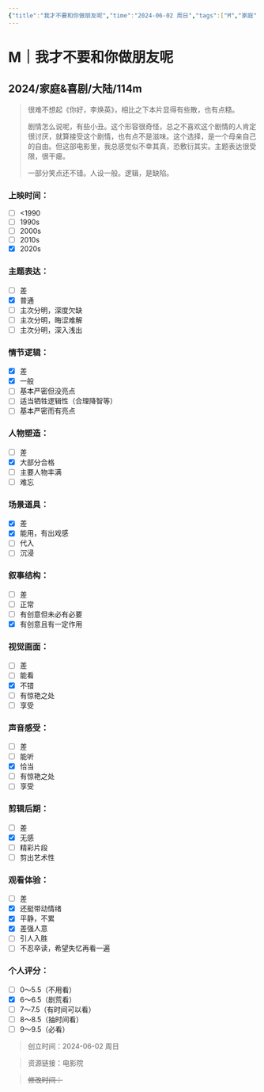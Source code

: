 ```yaml
---
{"title":"我才不要和你做朋友呢","time":"2024-06-02 周日","tags":["M","家庭","喜剧"],"rating":"6.5","dg-publish":true,"permalink":"/300 评价/M/新近看过/我才不要和你做朋友呢/","dgPassFrontmatter":true,"created":"2024-06-02T20:01:01.165+08:00","updated":"2024-06-02T23:57:24.155+08:00"}
---
```


# M｜我才不要和你做朋友呢
## 2024/家庭&喜剧/大陆/114m
>很难不想起《你好，李焕英》，相比之下本片显得有些散，也有点糙。
>
>剧情怎么说呢，有些小丑。这个形容很奇怪，总之不喜欢这个剧情的人肯定很讨厌，就算接受这个剧情，也有点不是滋味。这个选择，是一个母亲自己的自由。但这部电影里，我总感觉似不幸其真，恐敷衍其实。主题表达很受限，很干瘪。
>
>一部分笑点还不错。人设一般。逻辑，是缺陷。
### 上映时间：
- [ ] <1990
- [ ] 1990s
- [ ] 2000s
- [ ] 2010s
- [x] 2020s
### 主题表达：
- [ ] 差
- [x] 普通
- [ ] 主次分明，深度欠缺
- [ ] 主次分明，晦涩难解
- [ ] 主次分明，深入浅出
### 情节逻辑：
- [x] 差
- [x] 一般
- [ ] 基本严密但没亮点
- [ ] 适当牺牲逻辑性（合理降智等）
- [ ] 基本严密而有亮点
### 人物塑造：
- [ ] 差
- [x] 大部分合格
- [ ] 主要人物丰满
- [ ] 难忘
### 场景道具：
- [x] 差
- [x] 能用，有出戏感
- [ ] 代入
- [ ] 沉浸
### 叙事结构：
- [ ] 差
- [ ] 正常
- [ ] 有创意但未必有必要
- [x] 有创意且有一定作用
### 视觉画面：
- [ ] 差
- [ ] 能看
- [x] 不错
- [ ] 有惊艳之处
- [ ] 享受
### 声音感受：
- [ ] 差
- [ ] 能听
- [x] 恰当
- [ ] 有惊艳之处
- [ ] 享受
### 剪辑后期：
- [ ] 差
- [x] 无感
- [ ] 精彩片段
- [ ] 剪出艺术性
### 观看体验：
- [ ] 差
- [x] 还挺带动情绪
- [x] 平静，不累
- [x] 差强人意
- [ ] 引人入胜
- [ ] 不忍卒读，希望失忆再看一遍
### 个人评分：
- [ ] 0～5.5（不用看）
- [x] 6～6.5（剧荒看）
- [ ] 7～7.5（有时间可以看）
- [ ] 8～8.5（抽时间看）
- [ ] 9～9.5（必看）

>创立时间：2024-06-02 周日

>资源链接：电影院

>~~修改时间：~~




